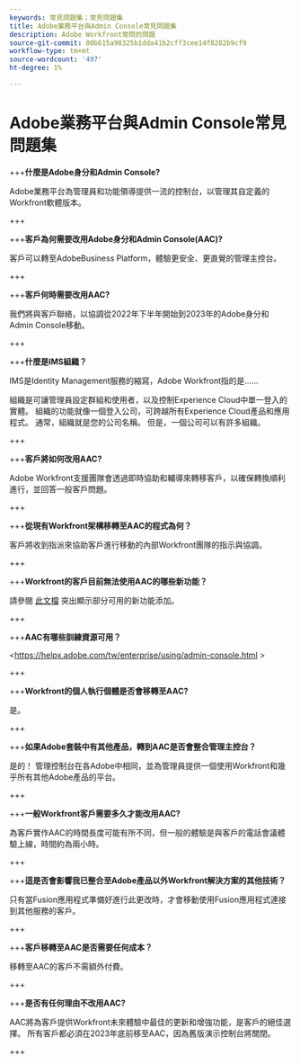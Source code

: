 ```yaml
---
keywords: 常見問題集；常見問題集
title: Adobe業務平台與Admin Console常見問題集
description: Adobe Workfront常問的問題
source-git-commit: 80b615a98325b1dda41b2cff3cee14f8282b9cf9
workflow-type: tm+mt
source-wordcount: '497'
ht-degree: 1%

---
```


# Adobe業務平台與Admin Console常見問題集

+++**什麼是Adobe身分和Admin Console?**

Adobe業務平台為管理員和功能領導提供一流的控制台，以管理其自定義的Workfront軟體版本。

+++

+++**客戶為何需要改用Adobe身分和Admin Console(AAC)?**

客戶可以轉至AdobeBusiness Platform，體驗更安全、更直覺的管理主控台。

+++

+++**客戶何時需要改用AAC?**

我們將與客戶聯絡，以協調從2022年下半年開始到2023年的Adobe身分和Admin Console移動。

+++

+++**什麼是IMS組織？**

IMS是Identity Management服務的縮寫，Adobe Workfront指的是……

組織是可讓管理員設定群組和使用者，以及控制Experience Cloud中單一登入的實體。 組織的功能就像一個登入公司，可跨越所有Experience Cloud產品和應用程式。 通常，組織就是您的公司名稱。 但是，一個公司可以有許多組織。

+++

+++**客戶將如何改用AAC?**

Adobe Workfront支援團隊會透過即時協助和輔導來轉移客戶，以確保轉換順利進行，並回答一般客戶問題。

+++

+++**從現有Workfront架構移轉至AAC的程式為何？**

客戶將收到指派來協助客戶進行移動的內部Workfront團隊的指示與協調。

+++

+++**Workfront的客戶目前無法使用AAC的哪些新功能？**

請參閱 [此文檔](overview.md) 突出顯示部分可用的新功能添加。

+++

+++**AAC有哪些訓練資源可用？**

&lt;https://helpx.adobe.com/tw/enterprise/using/admin-console.html >

+++

+++**Workfront的個人執行個體是否會移轉至AAC?**

是。

+++

+++**如果Adobe套裝中有其他產品，轉到AAC是否會整合管理主控台？**

是的！ 管理控制台在各Adobe中相同，並為管理員提供一個使用Workfront和幾乎所有其他Adobe產品的平台。

+++

+++**一般Workfront客戶需要多久才能改用AAC?**

為客戶實作AAC的時間長度可能有所不同，但一般的體驗是與客戶的電話會議體驗上線，時間約為兩小時。

+++

+++**這是否會影響我已整合至Adobe產品以外Workfront解決方案的其他技術？**

只有當Fusion應用程式準備好進行此更改時，才會移動使用Fusion應用程式連接到其他服務的客戶。

+++

+++**客戶移轉至AAC是否需要任何成本？**

移轉至AAC的客戶不需額外付費。

+++

+++**是否有任何理由不改用AAC?**

AAC將為客戶提供Workfront未來體驗中最佳的更新和增強功能，是客戶的絕佳選擇。 所有客戶都必須在2023年底前移至AAC，因為舊版演示控制台將關閉。

+++
